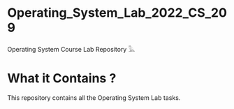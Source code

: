 # Operating_System_Lab_2022_CS_209
Operating System Course Lab Repository 𓅓
# What it Contains ?
This repository contains all the Operating System Lab tasks.
